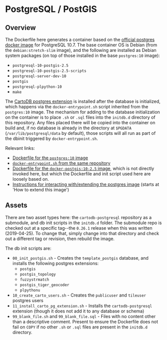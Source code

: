 # PostgreSQL / PostGIS

## Overview

The Dockerfile here generates a container based on the [official postgres docker image](https://hub.docker.com/_/postgres) for PostgreSQL 10.7. The base container OS is Debian (from the `debian:stretch-slim` image), and the following are installed as Debian system packages (on top of those installed in the base `postgres:10` image):

* `postgresql-10-postgis-2.5`
* `postgresql-10-postgis-2.5-scripts`
* `postgresql-server-dev-10`
* `postgis`
* `postgresql-plpython-10`
* `make`

The [CartoDB postgres extension](https://github.com/CartoDB/cartodb-postgresql) is installed after the database is initialized, which happens via the `docker-entrypoint.sh` script inherited from the `postgres:10` image. The mechanism for adding to the database initialization on the container is to place `.sh` or `.sql` files into the `initdb.d` directory of this repository. Any files placed there will be copied into the container on build and, if no database is already in the directory at `$PGDATA` (`/var/lib/postgresql/data` by default), those scripts will all run as part of the dbinit triggered by `docker-entrypoint.sh`.

Relevant links:

* [Dockerfile for the `postgres:10` image](https://github.com/docker-library/postgres/blob/85aadc08c347cd20f199902c4b8b4f736341c3b8/10/Dockerfile)
* [`docker-entrypoint.sh` from the same repository](https://github.com/docker-library/postgres/blob/85aadc08c347cd20f199902c4b8b4f736341c3b8/10/docker-entrypoint.sh)
* [Dockerfile for the `docker-postgis:10-2.5` image](https://github.com/appropriate/docker-postgis/blob/master/10-2.5/Dockerfile), which is not directly invoked here, but which the Dockerfile and init script used here are loosely based on.
* [Instructions for interacting with/extending the postgres image](https://hub.docker.com/_/postgres) (starts at 'How to extend this image')

## Assets

There are two asset types here: the `cartodb-postgresql` repository as a submodule, and db init scripts in the `initdb.d` folder. The submodule repo is checked out at a specific tag--the `0.26.1` release when this was written (2019-04-25). To change that, simply change into that directory and check out a different tag or revision, then rebuild the image.

The db init scripts are:

* `00_init_postgis.sh` - Creates the `template_postgis` database, and installs the following postgres extensions:
    * `postgis`
    * `postgis_topology`
    * `fuzzystrmatch`
    * `postgis_tiger_geocoder`
    * `plpythonu`
* `10_create_carto_users.sh` - Creates the `publicuser` and `tileuser` postgres users
* `11_install_carto_pg_extension.sh` - Installs the `cartodb-postgresql` extension (though it does not add it to any database or schema)
* `99_blank_file.sh` and `99_blank_file.sql` - Files with no content other than a descriptive comment. Present to ensure the Dockerfile does not fail on `COPY` if no other `.sh` or `.sql` files are present in the `initdb.d` directory.

